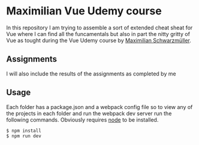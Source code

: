 # Maximilian Vue Udemy course

In this repository I am trying to assemble a sort of extended cheat sheat for Vue where I can find all the funcamentals but also in part the nitty gritty of Vue as tought during the Vue Udemy course by [Maximilian Schwarzmüller](https://www.udemy.com/user/maximilian-schwarzmuller/).


## Assignments

I will also include the results of the assignments as completed by me


## Usage

Each folder has a package.json and a webpack config file so to view any of the projects in each folder and run the webpack dev server run the following commands. Obviously requires [node](https://nodejs.org/en/download/) to be installed.   

```sh
$ npm install
$ npm run dev
```
